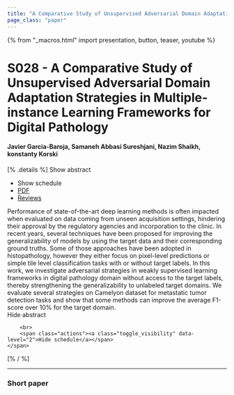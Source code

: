 ```yaml
---
title: "A Comparative Study of Unsupervised Adversarial Domain Adaptation Strategies in Multiple-instance Learning Frameworks for Digital Pathology"
page_class: "paper"
---
```


{% from "_macros.html" import presentation, button, teaser, youtube %}

# S028 - A Comparative Study of Unsupervised Adversarial Domain Adaptation Strategies in Multiple-instance Learning Frameworks for Digital Pathology

#### Javier Garcia-Baroja, Samaneh Abbasi Sureshjani, Nazim Shaikh, konstanty Korski

[% .details %]
<a class="toggle_visibility" data-selector=".abstract" data-level="3">Show abstract</a>
- <a class="toggle_visibility" data-selector=".schedule" data-level="3">Show schedule</a>
- <a href="https://openreview.net/pdf?id=2cL0MFcxksh">PDF</a>
- <a href="https://openreview.net/forum?id=2cL0MFcxksh">Reviews</a>

<p>
    <span class="abstract">
        Performance of state-of-the-art deep learning methods is often impacted when evaluated on data coming from unseen acquisition settings, hindering their approval by the regulatory agencies and incorporation to the clinic. In recent years, several techniques have been proposed for improving the generalizability of models by using the target data and their corresponding ground truths. Some of those approaches have been adopted in histopathology, however they either focus on pixel-level predictions or simple tile level classification tasks with or without target labels. In this work, we investigate adversarial strategies in weakly supervised learning frameworks in digital pathology domain without access to the target labels, thereby strengthening the generalizability to unlabeled target domains. We evaluate several strategies on Camelyon dataset for metastatic tumor detection tasks and show that some methods can improve the average F1-score over 10% for the target domain.
        <br>
        <span class="actions"><a class="toggle_visibility" data-level="2">Hide abstract</a></span>
    </span>
</p>

<p>
    <span class="schedule">
        
        <br>
        <span class="actions"><a class="toggle_visibility" data-level="2">Hide schedule</a></span>
    </span>
</p>
[% / %]

---


### Short paper
